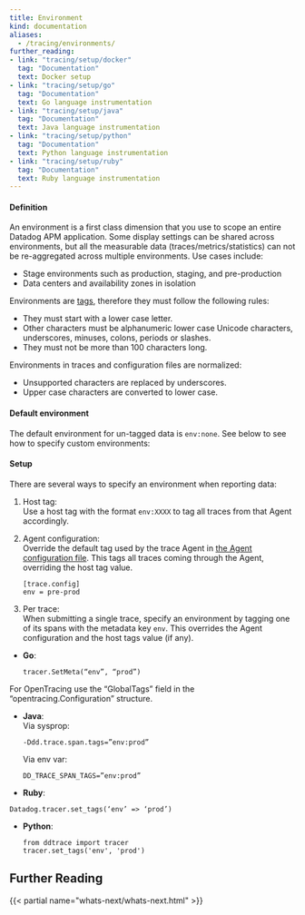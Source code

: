 ```yaml
---
title: Environment
kind: documentation
aliases:
  - /tracing/environments/
further_reading:
- link: "tracing/setup/docker"
  tag: "Documentation"
  text: Docker setup
- link: "tracing/setup/go"
  tag: "Documentation"
  text: Go language instrumentation
- link: "tracing/setup/java"
  tag: "Documentation"
  text: Java language instrumentation
- link: "tracing/setup/python"
  tag: "Documentation"
  text: Python language instrumentation
- link: "tracing/setup/ruby"
  tag: "Documentation"
  text: Ruby language instrumentation
---
```


#### Definition

An environment is a first class dimension that you use to scope an entire Datadog APM application. Some display settings can be shared across environments, but all the measurable data (traces/metrics/statistics) can not be re-aggregated across multiple environments. Use cases include:

* Stage environments such as production, staging, and pre-production
* Data centers and availability zones in isolation

Environments are [tags][1], therefore they must follow the following rules:

* They must start with a lower case letter.
* Other characters must be alphanumeric lower case Unicode characters, underscores, minuses, colons, periods or slashes.
* They must not be more than 100 characters long.

Environments in traces and configuration files are normalized:

* Unsupported characters are replaced by underscores.
* Upper case characters are converted to lower case.

#### Default environment

The default environment for un-tagged data is `env:none`. See below to see how to specify custom environments:

#### Setup

There are several ways to specify an environment when reporting data:

1. Host tag:  
  Use a host tag with the format `env:XXXX` to tag all traces from that Agent accordingly.

2. Agent configuration:  
  Override the default tag used by the trace Agent in [the Agent configuration file][2]. This tags all traces coming through the Agent, overriding the host tag value.

    ```
    [trace.config]
    env = pre-prod
    ```

3. Per trace:  
  When submitting a single trace, specify an environment by tagging one of its spans with the metadata key `env`. This overrides the Agent configuration and the host tags value (if any).  

  * **Go**:
    ```
    tracer.SetMeta(“env”, “prod”)
    ```
  For OpenTracing use the “GlobalTags” field in the “opentracing.Configuration” structure.

  * **Java**:  
      Via sysprop: 
      ```
      -Ddd.trace.span.tags=”env:prod”
      ```
      Via env var:
      ```
      DD_TRACE_SPAN_TAGS=”env:prod”
      ```

  * **Ruby**:
  ```
  Datadog.tracer.set_tags(‘env’ => ‘prod’)
  ```

  * **Python**:
    ```
    from ddtrace import tracer
    tracer.set_tags('env', 'prod')
    ```


## Further Reading

{{< partial name="whats-next/whats-next.html" >}}


[1]: /agent/tagging
[2]: /agent/faq/where-is-the-configuration-file-for-the-agent
